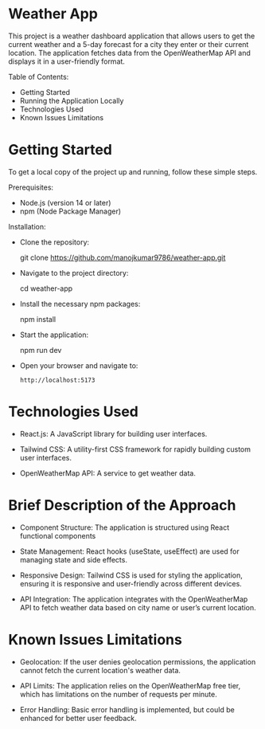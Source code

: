 # Weather App

This project is a weather dashboard application that allows users to get the current weather and a 5-day forecast for a city they enter or their current location. The application fetches data from the OpenWeatherMap API and displays it in a user-friendly format.

Table of Contents:

- Getting Started
- Running the Application Locally
- Technologies Used
- Known Issues Limitations

# Getting Started

 To get a local copy of the project up and running, follow these simple steps.
 
 Prerequisites:
   - Node.js (version 14 or later)
   - npm (Node Package Manager)

 Installation:

 - Clone the repository:

    git clone https://github.com/manojkumar9786/weather-app.git

- Navigate to the project directory:

     cd weather-app
  
- Install the necessary npm packages:

     npm install

- Start the application:

     npm run dev

- Open your browser and navigate to:

      http://localhost:5173

# Technologies Used

- React.js: A JavaScript library for building user interfaces.

- Tailwind CSS: A utility-first CSS framework for rapidly building custom user interfaces.

- OpenWeatherMap API: A service to get weather data.

# Brief Description of the Approach

- Component Structure: The application is structured using React functional components

- State Management: React hooks (useState, useEffect) are used for managing state and side effects.

- Responsive Design: Tailwind CSS is used for styling the application, ensuring it is responsive and user-friendly across different devices.

- API Integration: The application integrates with the OpenWeatherMap API to fetch weather data based on city name or user’s current location.

# Known Issues Limitations

 - Geolocation: If the user denies geolocation permissions, the application cannot fetch the current location's weather data.

 - API Limits: The application relies on the OpenWeatherMap free tier, which has limitations on the number of requests per minute.

 - Error Handling: Basic error handling is implemented, but could be enhanced for better user feedback.
     
